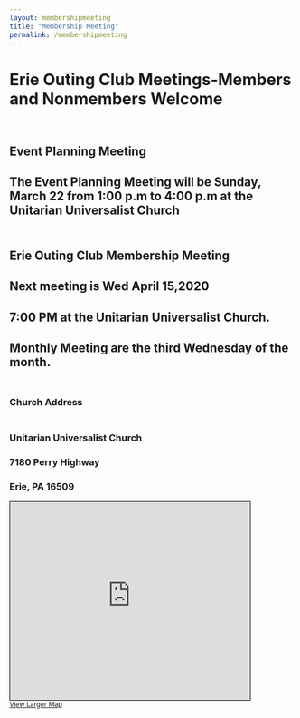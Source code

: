 ```yaml
---
layout: membershipmeeting
title: "Membership Meeting"
permalink: /membershipmeeting
---
```

 

# Erie Outing Club Meetings-Members and Nonmembers Welcome<br><br>   


  
  

## **Event Planning Meeting**<br>


  

## The Event Planning Meeting will be Sunday, March 22 from 1:00 p.m to 4:00 p.m at the Unitarian Universalist Church<br><br>   


  

  
  
  

## **Erie Outing Club Membership Meeting**<br>


  
  
  

  

## Next meeting is Wed April 15,2020<br>  


  

## 7:00 PM at the Unitarian Universalist Church.<br>   


  

  

## Monthly Meeting are the third Wednesday of the month.<br><br>   


  

  
### Church Address<br><br>
### Unitarian Universalist Church
### 7180 Perry Highway
### Erie, PA 16509<br>


<iframe width="425" height="350" frameborder="0" scrolling="no" marginheight="0" marginwidth="0" src="https://www.openstreetmap.org/export/embed.html?bbox=-80.06119251251222%2C42.06895190436966%2C-80.03286838531496%2C42.08362069610884&amp;layer=cyclemap&amp;marker=42.076286724054135%2C-80.04703044891357" style="border: 1px solid black"></iframe><br/><small><a href="https://www.openstreetmap.org/?mlat=42.0763&amp;mlon=-80.0470#map=16/42.0763/-80.0470&amp;layers=CN">View Larger Map</a></small>



  


